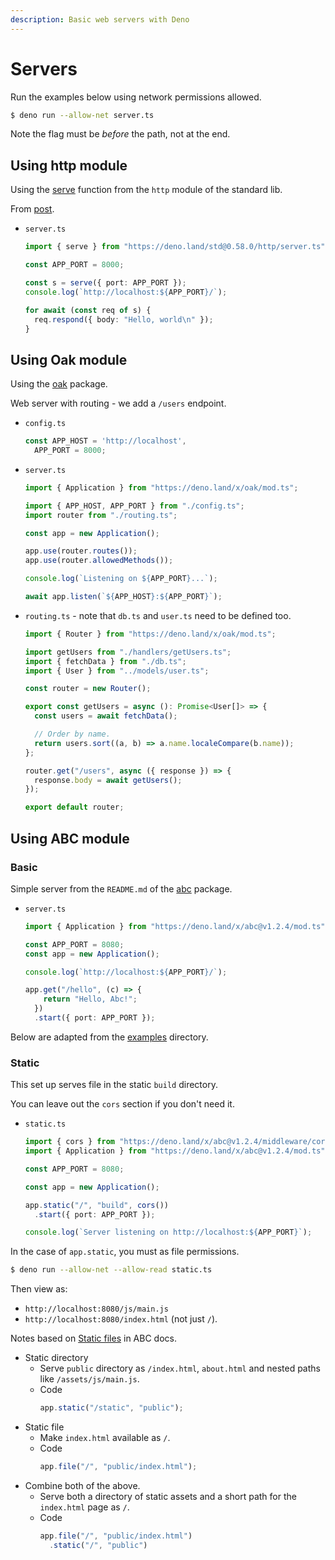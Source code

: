 ```yaml
---
description: Basic web servers with Deno
---
```

# Servers


Run the examples below using network permissions allowed.

```sh
$ deno run --allow-net server.ts
```

Note the flag must be _before_ the path, not at the end.


## Using http module

Using the [serve](https://deno.land/std@0.86.0/http/server.ts) function from the `http` module of the standard lib.

From [post](https://medium.com/@nikhilsharmarockstar21/getting-started-with-deno-js-fa2154f8657e).

- `server.ts`
    ```typescript
    import { serve } from "https://deno.land/std@0.58.0/http/server.ts";

    const APP_PORT = 8000;

    const s = serve({ port: APP_PORT });
    console.log(`http://localhost:${APP_PORT}/`);

    for await (const req of s) {
      req.respond({ body: "Hello, world\n" });
    }
    ```


## Using Oak module

Using the [oak](https://deno.land/x/oak) package.

Web server with routing - we add a `/users` endpoint.

- `config.ts`
    ```typescript
    const APP_HOST = 'http://localhost',
      APP_PORT = 8000;
    ```
- `server.ts`
    ```typescript
    import { Application } from "https://deno.land/x/oak/mod.ts";

    import { APP_HOST, APP_PORT } from "./config.ts";
    import router from "./routing.ts";

    const app = new Application();

    app.use(router.routes());
    app.use(router.allowedMethods());

    console.log(`Listening on ${APP_PORT}...`);

    await app.listen(`${APP_HOST}:${APP_PORT}`);
    ```
- `routing.ts` - note that `db.ts` and `user.ts` need to be defined too.
    ```typescript
    import { Router } from "https://deno.land/x/oak/mod.ts";

    import getUsers from "./handlers/getUsers.ts";
    import { fetchData } from "./db.ts";
    import { User } from "../models/user.ts";

    const router = new Router();

    export const getUsers = async (): Promise<User[]> => {
      const users = await fetchData();

      // Order by name.
      return users.sort((a, b) => a.name.localeCompare(b.name));
    };

    router.get("/users", async ({ response }) => {
      response.body = await getUsers();
    });

    export default router;
    ```


## Using ABC module

### Basic

Simple server from the `README.md` of the [abc](https://deno.land/x/abc) package.

- `server.ts`
    ```typescript
    import { Application } from "https://deno.land/x/abc@v1.2.4/mod.ts";

    const APP_PORT = 8080;
    const app = new Application();

    console.log(`http://localhost:${APP_PORT}/`);

    app.get("/hello", (c) => {
        return "Hello, Abc!";
      })
      .start({ port: APP_PORT });
    ```

Below are adapted from the [examples](https://deno.land/x/abc@v1.2.4/examples) directory.

### Static

This set up serves file in the static `build` directory.

You can leave out the `cors` section if you don't need it.

- `static.ts`
    ```typescript
    import { cors } from "https://deno.land/x/abc@v1.2.4/middleware/cors.ts";
    import { Application } from "https://deno.land/x/abc@v1.2.4/mod.ts";

    const APP_PORT = 8080;

    const app = new Application();

    app.static("/", "build", cors())
      .start({ port: APP_PORT });

    console.log(`Server listening on http://localhost:${APP_PORT}`);
    ```

In the case of `app.static`, you must as file permissions.

```sh
$ deno run --allow-net --allow-read static.ts
```

Then view as:

- `http://localhost:8080/js/main.js`
- `http://localhost:8080/index.html` (not just `/`).

Notes based on [Static files](https://deno.land/x/abc/docs/static_files.md) in ABC docs.

- Static directory
    - Serve `public` directory as `/index.html`, `about.html` and nested paths like `/assets/js/main.js`.
    - Code
        ```typescript
        app.static("/static", "public");
        ```
- Static file
    - Make `index.html` available as `/`.
    - Code
        ```typescript
        app.file("/", "public/index.html");
        ```
- Combine both of the above.
    - Serve both a directory of static assets and a short path for the `index.html` page as `/`.
    - Code
        ```typescript
        app.file("/", "public/index.html")
          .static("/", "public")
        ```
